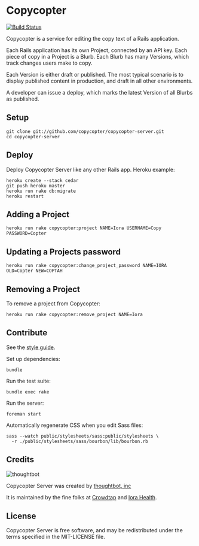Copycopter
==========

[![Build Status](https://secure.travis-ci.org/copycopter/copycopter-server.png)](http://travis-ci.org/copycopter/copycopter-server)

Copycopter is a service for editing the copy text of a Rails application.

Each Rails application has its own Project, connected by an API key.
Each piece of copy in a Project is a Blurb. Each Blurb has many Versions, which
track changes users make to copy.

Each Version is either draft or published. The most typical scenario is to
display published content in production, and draft in all other environments.

A developer can issue a deploy, which marks the latest Version of all Blurbs as
published.

Setup
-----

    git clone git://github.com/copycopter/copycopter-server.git
    cd copycopter-server

Deploy
------

Deploy Copycopter Server like any other Rails app. Heroku example:

    heroku create --stack cedar
    git push heroku master
    heroku run rake db:migrate
    heroku restart

Adding a Project
----------------

    heroku run rake copycopter:project NAME=Iora USERNAME=Copy PASSWORD=Copter

Updating a Projects password
----------------------------

    heroku run rake copycopter:change_project_password NAME=IORA OLD=Copter NEW=COPTAH

Removing a Project
------------------

To remove a project from Copycopter:

    heroku run rake copycopter:remove_project NAME=Iora

Contribute
----------

See the [style guide](https://github.com/copycopter/style-guide).

Set up dependencies:

    bundle

Run the test suite:

    bundle exec rake

Run the server:

    foreman start

Automatically regenerate CSS when you edit Sass files:

    sass --watch public/stylesheets/sass:public/stylesheets \
      -r ./public/stylesheets/sass/bourbon/lib/bourbon.rb

Credits
-------

![thoughtbot](http://thoughtbot.com/images/tm/logo.png)

Copycopter Server was created by [thoughtbot, inc](http://thoughtbot.com)

It is maintained by the fine folks at [Crowdtap](http://crowdtap.com) and
[Iora Health](http://iorahealth.com).

License
-------

Copycopter Server is free software, and may be redistributed under the terms
specified in the MIT-LICENSE file.